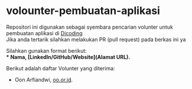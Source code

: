 # volounter-pembuatan-aplikasi
Repositori ini digunakan sebagai syembara pencarian volunter untuk pembuatan aplikasi di [Dicoding](www.dicoding.com)<br>
Jika anda tertarik silahkan melakukan PR (pull request) pada berkas ini ya<br>

Silahkan gunakan format berikut: <br>
**\* Nama, [LinkedIn/GitHub/Website](Alamat URL).** 

Berikut adalah daftar Volunter yang diterima:
* Oon Arfiandwi, [oo.or.id](https://oo.or.id).
